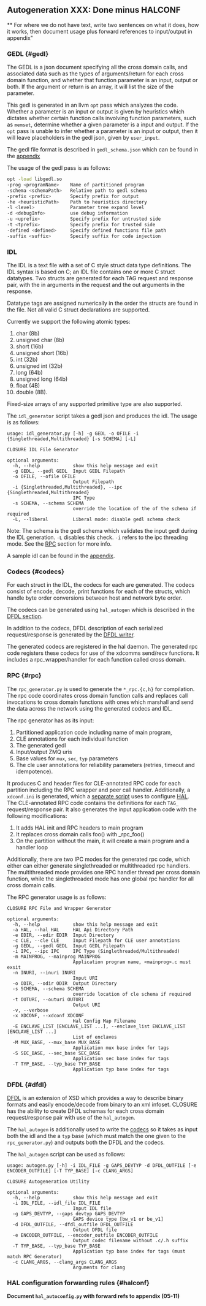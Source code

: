 ## Autogeneration **XXX: Done minus HALCONF**

** For where we do not have text, write two sentences on what it does, how it works, then document usage plus forward references to input/output in appendix"

### GEDL {#gedl}

The GEDL is a json document specifying all the cross domain calls, and associated data such as
the types of arguments/return for each cross domain function, and whether that function parameter
is an input, output or both. If the argument or return is an array, it will list the size of the parameter.

This gedl is generated in an llvm `opt` pass which analyzes the code. Whether a parameter is an input or output is
given by heuristics which dictates whether certain function calls involving function parameters, 
such as `memset`, determine whether a given parameter is a input and output. If the `opt` pass is unable
to infer whether a parameter is an input or output, then it will leave placeholders in the gedl json, given
by `user_input`. 

The gedl file format is described in `gedl_schema.json` which can be found in the [appendix](#gedl-appendix)

The usage of the gedl pass is as follows:
```bash
opt -load libgedl.so
-prog <programName>    Name of partitioned program
-schema <schemaPath>   Relative path to gedl schema
-prefix <prefix>       Specify prefix for output
-he <heuristicPath>    Path to heuristics directory
-l <level>             Parameter tree expand level
-d <debugInfo>         use debug information
-u <uprefix>           Specify prefix for untrusted side
-t <tprefix>           Specify prefix for trusted side
-defined <defined>     Specify defined functions file path
-suffix <suffix>       Specify suffix for code injection
```

### IDL 

The IDL is a text file with a set of C style struct data type definitions.
The IDL syntax is based on C; an IDL file contains one or more C struct datatypes. Two structs are
generated for each TAG request and response pair, with the in arguments in the request and the out arguments in the response.

Datatype tags are assigned numerically in the order the structs are found in the file. Not all valid C struct declarations are supported.

Currently we support the following atomic types: 

1. char (8b) 
2. unsigned char (8b)
3. short (16b)
4. unsigned short (16b)
5. int (32b)
6. unsigned int (32b)
7. long (64b)
8. unsigned long (64b)
9. float (4B)
10. double (8B). 

Fixed-size arrays of any supported primitive type are also supported.

The `idl_generator` script takes a gedl json and produces the idl. The usage is as follows:

```
usage: idl_generator.py [-h] -g GEDL -o OFILE -i {Singlethreaded,Multithreaded} [-s SCHEMA] [-L]

CLOSURE IDL File Generator

optional arguments:
  -h, --help            show this help message and exit
  -g GEDL, --gedl GEDL  Input GEDL Filepath
  -o OFILE, --ofile OFILE
                        Output Filepath
  -i {Singlethreaded,Multithreaded}, --ipc {Singlethreaded,Multithreaded}
                        IPC Type
  -s SCHEMA, --schema SCHEMA
                        override the location of the of the schema if required
  -L, --liberal         Liberal mode: disable gedl schema check
```

Note: The schema is the gedl schema which validates the input gedl during the IDL generation. 
`-L` disables this check. `-i` refers to the ipc threading mode. See the [RPC](#rpc) section for more info.

A sample idl can be found in the [appendix](#idl-appendix).

### Codecs {#codecs}

For each struct in the IDL, the codecs for each are generated. The codecs consist of
encode, decode, print functions for each of the structs, which handle byte order 
conversions between host and network byte order. 

The codecs can be generated using `hal_autogen` which is described in the [DFDL section](#dfdl).

In addition to the codecs, DFDL description of each serialized request/response is generated
by the [DFDL writer](#dfdl).

The generated codecs are registered in the 
hal daemon. The generated rpc code registers these codecs for use of the xdcomms send/recv functions. It includes a rpc_wrapper/handler for each function called cross domain. 

### RPC {#rpc}

The `rpc_generator.py` is used to generate the `*_rpc.{c,h}` for compilation. The rpc code
coordinates cross domain function calls and replaces call invocations to cross domain functions
with ones which marshall and send the data across the network using the generated codecs and IDL. 

The rpc generator has as its input:
1. Partitioned application code including name of main program,
2. CLE annotations for each individual function
3. The generated gedl
4. Input/output ZMQ uris
5. Base values for `mux`, `sec`, `typ` parameters 
6. The cle user annotations for reliability parameters (retries, timeout and idempotence). 

It produces C and header files for CLE-annotated RPC code for each partition including the RPC wrapper and peer call handler. 
Additionally, a `xdconf.ini` is generated, which a [separate script](#halconf) uses to configure [HAL](#hal). 
The CLE-annotated RPC code contains the definitions for each `TAG_` request/response pair.
It also generates the input application code with the following modifications:

1. It adds HAL init and RPC headers to main program
2. It replaces cross domain calls foo() with _rpc_foo()
3. On the partition without the main, it will create a main program and a handler loop
             
Additionally, there are two IPC modes for the generated rpc code, which either can either generate
singlethreaded or multithreaded rpc handlers. The multithreaded mode provides one RPC handler thread per cross domain function, while the singlethreaded mode has one global rpc handler for all
cross domain calls.

The RPC generator usage is as follows:

```
CLOSURE RPC File and Wrapper Generator

optional arguments:
  -h, --help            show this help message and exit
  -a HAL, --hal HAL     HAL Api Directory Path
  -e EDIR, --edir EDIR  Input Directory
  -c CLE, --cle CLE     Input Filepath for CLE user annotations
  -g GEDL, --gedl GEDL  Input GEDL Filepath
  -i IPC, --ipc IPC     IPC Type (Singlethreaded/Multithreaded)
  -m MAINPROG, --mainprog MAINPROG
                        Application program name, <mainprog>.c must exsit
  -n INURI, --inuri INURI
                        Input URI
  -o ODIR, --odir ODIR  Output Directory
  -s SCHEMA, --schema SCHEMA
                        override location of cle schema if required
  -t OUTURI, --outuri OUTURI
                        Output URI
  -v, --verbose
  -x XDCONF, --xdconf XDCONF
                        Hal Config Map Filename
  -E ENCLAVE_LIST [ENCLAVE_LIST ...], --enclave_list ENCLAVE_LIST [ENCLAVE_LIST ...]
                        List of enclaves
  -M MUX_BASE, --mux_base MUX_BASE
                        Application mux base index for tags
  -S SEC_BASE, --sec_base SEC_BASE
                        Application sec base index for tags
  -T TYP_BASE, --typ_base TYP_BASE
                        Application typ base index for tags
```

### DFDL {#dfdl}

[DFDL](https://daffodil.apache.org/docs/dfdl/) is an extension of XSD which provides
a way to describe binary formats and easily encode/decode from binary to an xml infoset.
CLOSURE has the ability to create DFDL schemas for each cross domain request/response pair
with use of the `hal_autogen`. 

The `hal_autogen` is additionally used to write the [codecs](#codecs) so it takes as input both
the idl and the a `typ` base (which must match the one given to the `rpc_generator.py`) and outputs
both the DFDL and the codecs.

The `hal_autogen` script can be used as follows:

```
usage: autogen.py [-h] -i IDL_FILE -g GAPS_DEVTYP -d DFDL_OUTFILE [-e ENCODER_OUTFILE] [-T TYP_BASE] [-c CLANG_ARGS]

CLOSURE Autogeneration Utility

optional arguments:
  -h, --help            show this help message and exit
  -i IDL_FILE, --idl_file IDL_FILE
                        Input IDL file
  -g GAPS_DEVTYP, --gaps_devtyp GAPS_DEVTYP
                        GAPS device type [bw_v1 or be_v1]
  -d DFDL_OUTFILE, --dfdl_outfile DFDL_OUTFILE
                        Output DFDL file
  -e ENCODER_OUTFILE, --encoder_outfile ENCODER_OUTFILE
                        Output codec filename without .c/.h suffix
  -T TYP_BASE, --typ_base TYP_BASE
                        Application typ base index for tags (must match RPC Generator)
  -c CLANG_ARGS, --clang_args CLANG_ARGS
                        Arguments for clang
```

### HAL configuration forwarding rules {#halconf}

**Document `hal_autoconfig.py` with forward refs to appendix (05-11)**